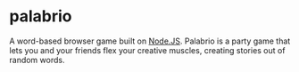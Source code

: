 # palabrio

A word-based browser game built on [Node.JS](https://nodejs.org/en/). Palabrio is a party game that lets you and your friends flex your creative muscles, creating stories out of random words. 
